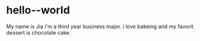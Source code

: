 # hello--world

My name is  Jia
i'm a third year business major.
i love bakeing and my favorit dessert is chocolate cake. 
